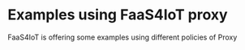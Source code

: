 # Examples using FaaS4IoT proxy

FaaS4IoT is offering some examples using different policies of Proxy
